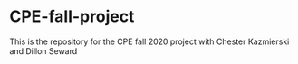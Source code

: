 # CPE-fall-project
This is the repository for the CPE fall 2020 project with Chester Kazmierski and Dillon Seward
